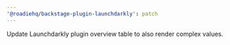 ```yaml
---
'@roadiehq/backstage-plugin-launchdarkly': patch
---
```


Update Launchdarkly plugin overview table to also render complex values.
